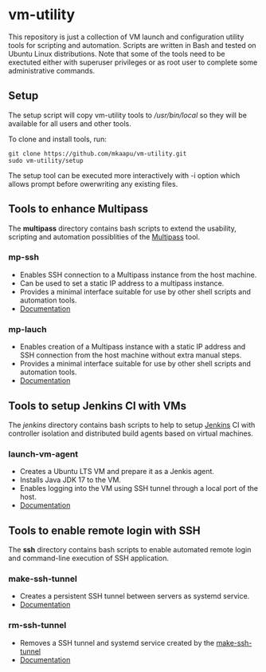 # vm-utility
This repository is just a collection of VM launch and configuration utility tools for scripting and automation.
Scripts are written in Bash and tested on Ubuntu Linux distributions.
Note that some of the tools need to be exectuted either with superuser privileges or as root user to complete some administrative commands.

## Setup
The setup script will copy vm-utility tools to */usr/bin/local* so they will be available for all users and other tools. 

To clone and install tools, run:
```
git clone https://github.com/mkaapu/vm-utility.git
sudo vm-utility/setup
```
The setup tool can be executed more interactively with -i option which allows prompt before owerwriting any existing files.

## Tools to enhance Multipass
The **multipass** directory contains bash scripts to extend the usability, scripting and automation possiblities of the [Multipass](https://multipass.run/) tool.

### mp-ssh
- Enables SSH connection to a Multipass instance from the host machine.
- Can be used to set a static IP address to a multipass instance.
- Provides a minimal interface suitable for use by other shell scripts and automation tools.
- [Documentation](multipass#mp-ssh)

### mp-lauch
- Enables creation of a Multipass instance with a static IP address and SSH connection from the host machine without extra manual steps.
- Provides a minimal interface suitable for use by other shell scripts and automation tools.
- [Documentation](multipass#mp-launch)

## Tools to setup Jenkins CI with VMs
The *jenkins* directory contains bash scripts to help to setup [Jenkins](https://www.jenkins.io/) CI with controller isolation and distributed build agents based on virtual machines.

### launch-vm-agent
- Creates a Ubuntu LTS VM and prepare it as a Jenkis agent.
- Installs Java JDK 17 to the VM.
- Enables logging into the VM using SSH tunnel through a local port of the host.
- [Documentation](jenkins/vm-agent)

## Tools to enable remote login with SSH
The **ssh** directory contains bash scripts to enable automated remote login and command-line execution of SSH application.

### make-ssh-tunnel
- Creates a persistent SSH tunnel between servers as systemd service.
- [Documentation](ssh/make-ssh-tunnel)

### rm-ssh-tunnel
- Removes a SSH tunnel and systemd service created by the [make-ssh-tunnel](#make-ssh-tunnel)
- [Documentation](ssh/rm-ssh-tunnel)
